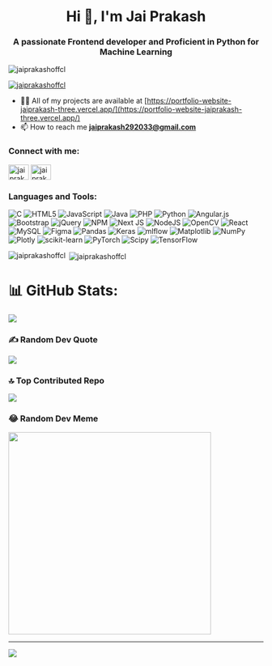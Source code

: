 <h1 align="center">Hi 👋, I'm Jai Prakash </h1>
<h3 align="center">A passionate Frontend developer and Proficient in Python for Machine Learning</h3>

<p align="left"> <img src="https://komarev.com/ghpvc/?username=jaiprakashoffcl&label=Profile%20views&color=0e75b6&style=flat" alt="jaiprakashoffcl" /> </p>

<p align="left"> <a href="https://github.com/ryo-ma/github-profile-trophy"><img src="https://github-profile-trophy.vercel.app/?username=jaiprakashoffcl" alt="jaiprakashoffcl" /></a> </p>

- 👨‍💻 All of my projects are available at [https://portfolio-website-jaiprakash-three.vercel.app/](https://portfolio-website-jaiprakash-three.vercel.app/)
- 📫 How to reach me **jaiprakash292033@gmail.com**

<h3 align="left">Connect with me:</h3>
<p align="left">
<a href="https://linkedin.com/in/jai prakash ramesh" target="blank"><img align="center" src="https://raw.githubusercontent.com/rahuldkjain/github-profile-readme-generator/master/src/images/icons/Social/linked-in-alt.svg" alt="jai prakash ramesh" height="30" width="40" /></a>
<a href="https://instagram.com/jaiprakash._.official" target="blank"><img align="center" src="https://raw.githubusercontent.com/rahuldkjain/github-profile-readme-generator/master/src/images/icons/Social/instagram.svg" alt="jaiprakash._.official" height="30" width="40" /></a>
</p>

<h3 align="left">Languages and Tools:</h3>
<p align="left">
<img src="https://img.shields.io/badge/c-%2300599C.svg?style=for-the-badge&logo=c&logoColor=white" alt="C" /> 
<img src="https://img.shields.io/badge/html5-%23E34F26.svg?style=for-the-badge&logo=html5&logoColor=white" alt="HTML5" /> 
<img src="https://img.shields.io/badge/javascript-%23323330.svg?style=for-the-badge&logo=javascript&logoColor=%23F7DF1E" alt="JavaScript" /> 
<img src="https://img.shields.io/badge/java-%23ED8B00.svg?style=for-the-badge&logo=openjdk&logoColor=white" alt="Java" /> 
<img src="https://img.shields.io/badge/php-%23777BB4.svg?style=for-the-badge&logo=php&logoColor=white" alt="PHP" /> 
<img src="https://img.shields.io/badge/python-3670A0?style=for-the-badge&logo=python&logoColor=ffdd54" alt="Python" /> 
<img src="https://img.shields.io/badge/angular.js-%23E23237.svg?style=for-the-badge&logo=angularjs&logoColor=white" alt="Angular.js" /> 
<img src="https://img.shields.io/badge/bootstrap-%238511FA.svg?style=for-the-badge&logo=bootstrap&logoColor=white" alt="Bootstrap" /> 
<img src="https://img.shields.io/badge/jquery-%230769AD.svg?style=for-the-badge&logo=jquery&logoColor=white" alt="jQuery" /> 
<img src="https://img.shields.io/badge/NPM-%23CB3837.svg?style=for-the-badge&logo=npm&logoColor=white" alt="NPM" /> 
<img src="https://img.shields.io/badge/Next-black?style=for-the-badge&logo=next.js&logoColor=white" alt="Next JS" /> 
<img src="https://img.shields.io/badge/node.js-6DA55F?style=for-the-badge&logo=node.js&logoColor=white" alt="NodeJS" /> 
<img src="https://img.shields.io/badge/opencv-%23white.svg?style=for-the-badge&logo=opencv&logoColor=white" alt="OpenCV" /> 
<img src="https://img.shields.io/badge/react-%2320232a.svg?style=for-the-badge&logo=react&logoColor=%2361DAFB" alt="React" /> 
<img src="https://img.shields.io/badge/mysql-%2300000f.svg?style=for-the-badge&logo=mysql&logoColor=white" alt="MySQL" /> 
<img src="https://img.shields.io/badge/figma-%23F24E1E.svg?style=for-the-badge&logo=figma&logoColor=white" alt="Figma" /> 
<img src="https://img.shields.io/badge/pandas-%23150458.svg?style=for-the-badge&logo=pandas&logoColor=white" alt="Pandas" /> 
<img src="https://img.shields.io/badge/Keras-%23D00000.svg?style=for-the-badge&logo=Keras&logoColor=white" alt="Keras" /> 
<img src="https://img.shields.io/badge/mlflow-%23d9ead3.svg?style=for-the-badge&logo=numpy&logoColor=blue" alt="mlflow" /> 
<img src="https://img.shields.io/badge/Matplotlib-%23ffffff.svg?style=for-the-badge&logo=Matplotlib&logoColor=black" alt="Matplotlib" /> 
<img src="https://img.shields.io/badge/numpy-%23013243.svg?style=for-the-badge&logo=numpy&logoColor=white" alt="NumPy" /> 
<img src="https://img.shields.io/badge/Plotly-%233F4F75.svg?style=for-the-badge&logo=plotly&logoColor=white" alt="Plotly" /> 
<img src="https://img.shields.io/badge/scikit--learn-%23F7931E.svg?style=for-the-badge&logo=scikit-learn&logoColor=white" alt="scikit-learn" /> 
<img src="https://img.shields.io/badge/PyTorch-%23EE4C2C.svg?style=for-the-badge&logo=PyTorch&logoColor=white" alt="PyTorch" /> 
<img src="https://img.shields.io/badge/SciPy-%230C55A5.svg?style=for-the-badge&logo=scipy&logoColor=%white" alt="Scipy" /> 
<img src="https://img.shields.io/badge/TensorFlow-%23FF6F00.svg?style=for-the-badge&logo=TensorFlow&logoColor=white" alt="TensorFlow" /> 
</p>

<p><img align="left" src="https://github-readme-stats.vercel.app/api/top-langs?username=jaiprakashoffcl&show_icons=true&locale=en&layout=compact" alt="jaiprakashoffcl" /></p>

<p>&nbsp;<img align="center" src="https://github-readme-stats.vercel.app/api?username=jaiprakashoffcl&show_icons=true&locale=en" alt="jaiprakashoffcl" /></p>

# 📊 GitHub Stats:
![](https://github-readme-streak-stats.herokuapp.com/?user=jaiprakashoffcl&theme=dark&hide_border=false)<br/>
 
### ✍️ Random Dev Quote
![](https://quotes-github-readme.vercel.app/api?type=horizontal&theme=radical)

### 🔝 Top Contributed Repo
![](https://github-contributor-stats.vercel.app/api?username=jaiprakashoffcl&limit=5&theme=dark&combine_all_yearly_contributions=true)

### 😂 Random Dev Meme
<img src='https://randommeme-five.vercel.app/' style="height: 400px;"/>

---
[![](https://visitcount.itsvg.in/api?id=jaiprakashoffcl&icon=0&color=0)](https://visitcount.itsvg.in)

<!-- Proudly created with GPRM ( https://gprm.itsvg.in ) -->
